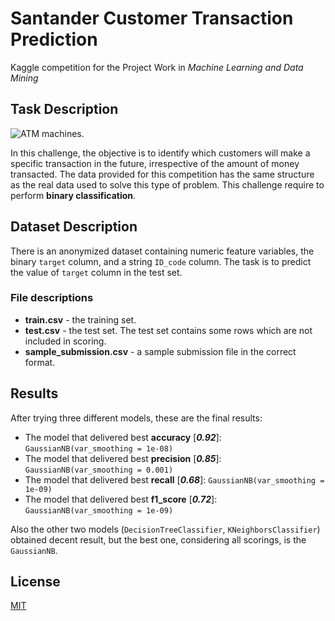 # Santander Customer Transaction Prediction

Kaggle competition for the Project Work in _Machine Learning and Data Mining_

## Task Description

![ATM machines.](https://storage.googleapis.com/kaggle-media/competitions/santander/atm_image.png)

In this challenge, the objective is to identify which customers will make a specific transaction in the future, irrespective of the amount of money transacted. The data provided for this competition has the same structure as the real data used to solve this type of problem.
This challenge require to perform **binary classification**.

## Dataset Description

There is an anonymized dataset containing numeric feature variables, the binary `target` column, and a string `ID_code` column.
The task is to predict the value of `target` column in the test set.

### File descriptions

  - **train.csv** - the training set.
  - **test.csv** - the test set. The test set contains some rows which are not included in scoring.
  - **sample_submission.csv** - a sample submission file in the correct format.

## Results

After trying three different models, these are the final results:
- The model that delivered best **accuracy** [_**0.92**_]: `GaussianNB(var_smoothing = 1e-08)`
- The model that delivered best **precision** [_**0.85**_]: `GaussianNB(var_smoothing = 0.001)`
- The model that delivered best **recall** [_**0.68**_]: `GaussianNB(var_smoothing = 1e-09)`
- The model that delivered best **f1_score** [_**0.72**_]: `GaussianNB(var_smoothing = 1e-09)`

Also the other two models (`DecisionTreeClassifier`, `KNeighborsClassifier`) obtained decent result, but the best one, considering all scorings, is the `GaussianNB`.

## License

[MIT](https://choosealicense.com/licenses/mit/)
